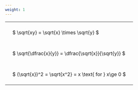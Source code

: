 ```yaml
---
weight: 1
---
```


<style type="text/css">
#T_6bdd9 th.col_heading {
  text-align: left;
  font-size: 1em;
}
#T_6bdd9 td {
  text-align: left;
  font-size: 1em;
  padding: 1.5em;
}
</style>
<table id="T_6bdd9">
  <thead>
  </thead>
  <tbody>
    <tr>
      <td id="T_6bdd9_row0_col0" class="data row0 col0" >$ \sqrt{xy} = \sqrt{x} \times \sqrt{y} $</td>
    </tr>
    <tr>
      <td id="T_6bdd9_row1_col0" class="data row1 col0" >$ \sqrt{\dfrac{x}{y}} = \dfrac{\sqrt{x}}{\sqrt{y}} $</td>
    </tr>
    <tr>
      <td id="T_6bdd9_row2_col0" class="data row2 col0" >$ (\sqrt{x})^2 = \sqrt{x^2} = x \text{ for } x\ge 0 $</td>
    </tr>
  </tbody>
</table>
